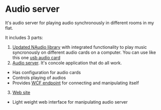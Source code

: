 # Audio server
It's audio server for playing audio synchronously in different rooms in my flat. 

It includes 3 parts:

1. [Updated NAudio library](/3rdParty/NAudio) with integrated functionality to play music syncronously on different audio cards on a computer. 
You can use like this one [usb audio card](https://ru.aliexpress.com/item/External-USB-AUDIO-SOUND-CARD-ADAPTER-VIRTUAL-7-1-ch-USB-2-0-Mic-Speaker-Audio/32582886126.html?spm=2114.03010208.3.10.lWZBIf&ws_ab_test=searchweb0_0,searchweb201602_3_10065_10068_10501_10503_10000032_119_10000025_10000029_430_10000028_10060_10062_10056_10055_10000062_10054_10059_10099_10000022_10000012_10103_10000015_10102_10096_10000018_10000019_10000056_10000059_10052_10053_10107_10050_10106_10051_10000053_10000007_10000050_10117_10084_10083_10118_10000047_10080_10082_10081_10110_10111_10112_10113_10114_10115_10000041_10000044_10078_10079_10000038_429_10073_10000035_10121-10503_10501,searchweb201603_9,afswitch_1,single_sort_2_default&btsid=fa87535b-e9fc-467c-b414-52ffe159c1d1)
2. [Audio server](/AudioServer/Alnet.AudioServer). It's concole application that do all work.
 * Has configuration for audio cards
 * Controls playing of audios
 * Provides [WCF endpoint](/AudioServer/Alnet.AudioServerContract) for connecting and manipulating itself
3. [Web site](/AudioServer/Alnet.AudioServer.Web)
  - Light weight web interface for manipulating audio server
